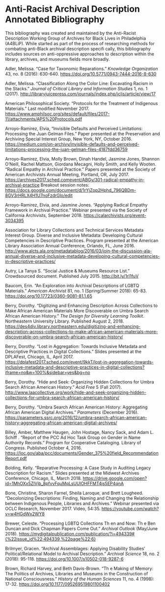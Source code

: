 # Anti-Racist Archival Description Annotated Bibliography

This bibliography was created and maintained by the Anti-Racist Description Working Group of Archives for Black Lives in Philadelphia (A4BLiP). While started as part of the process of researching methods for combating anti-Black archival description specifi cally, this bibliography includes sources on anti-oppressive approaches to description within the library, archives, and museums fields more broadly. 

Adler, Melissa. “Case for Taxonomic Reparations.” *Knowledge Organization* 43, no. 8 (2016): 630-640. https://doi.org/10.5771/0943-7444-2016-8-630

Adler, Melissa. “Classification Along the Color Line: Excavating Racism in the Stacks.” *Journal of Critical Library and Information Studies* 1, no. 1 (2017). http://libraryjuicepress.com/journals/index.php/jclis/article/view/17

American Philosophical Society. “Protocols for the Treatment of Indigenous Materials.” Last modified November 2017. https://www.amphilsoc.org/sites/default/files/2017-11/attachments/APS%20Protocols.pdf

Arroyo-Ramirez, Elvia, “Invisible Defaults and Perceived Limitations: Processing the Juan Gelman Files.” Paper presented at the Preservation and Archiving Special Interest Group, New York, NY, October 2016. https://medium.com/on-archivy/invisible-defaults-and-perceived-limitations-processing-the-juan-gelman-files-4187fdd36759

Arroyo-Ramirez, Elvia, Molly Brown, Dinah Handel, Jasmine Jones, Shannon O’Neill, Rachel Mattson, Giordana Mecagni, Holly Smith, and Kelly Wooten. “Radical Empathy in Archival Practice.” Papers presented at the Society of American Archivists Annual Meeting, Portland, OR, July 2017. https://archives2017.sched.comevent/ABGy/301-radical-empathy-in-archival-practice Breakout session notes: https://docs.google.com/document/d/1rYjZop2Hphd_796QBDm-8GV3rHRLX4H1U7noFzdrGlo/edit

Arroyo-Ramirez, Elvia, and Jasmine Jones. “Applying Radical Empathy Framework in Archival Practice.” Webinar presented via the Society of California Archivists, September 2018. https://calarchivists.org/event-3034395

Association for Library Collections and Technical Services Metadata Interest Group. Diverse and Inclusive Metadata: Developing Cultural Competencies in Descriptive Practices. Program presented at the American Library Association Annual Conference, Orlando, FL, June 2016. http://www.alcts.ala.org/metadatablog/2016/03/join-the-discussion-ala-annual-diverse-and-inclusive-metadata-developing-cultural-competencies-in-descriptive-practices/

Autry, La Tanya S. “Social Justice & Museums Resource List.” Crowdsourced document. Published July 2015. http://bit.ly/1rl1fuV

Baucom, Erin. “An Exploration into Archival Descriptions of LGBTQ Materials.” *American Archivist* 81, no. 1 (Spring/Summer 2018): 65-83. https://doi.org/10.17723/0360-9081-81.1.65

Berry, Dorothy. “Digitizing and Enhancing Description Across Collections to Make African American Materials More Discoverable on Umbra Search African American History.” *The Design for Diversity Learning Toolkit*. Northeastern University Library. Published August 2, 2018. https://des4div.library.northeastern.edu/digitizing-and-enhancing-description-across-collections-to-make-african-american-materials-more-discoverable-on-umbra-search-african-american-history/

Berry, Dorothy. “Lost in Aggregation: Towards Inclusive Metadata and Descriptive Practices in Digital Collections.” Slides presented at the DPLAFest, Chicago, IL, April 2017. https://dplafest2017.sched.com/event/9kkT/lost-in-aggregation-towards-inclusive-metadata-and-descriptive-practices-in-digital-collections?iframe=no&w=100%&sidebar=yes&bg=no

Berry, Dorothy. “Hide and Seek: Organizing Hidden Collections for Umbra Search African American History.” *Acid Free* 5 (Fall 2017). http://www.laacollective.org/work/hide-and-seek-organizing-hidden-collections-for-umbra-search-african-american-history/

Berry, Dorothy. “Umbra Search African American History: Aggregating African American Digital Archives.” *Parameters* (December 2016). https://parameters.ssrc.org/2016/12/umbra-search-african-american-history-aggregating-african-american-digital-archives/

Billey, Amber, Matthew Haugen, John Hostage, Nancy Sack, and Adam L. Schiff . “Report of the PCC Ad Hoc Task Group on Gender in Name Authority Records.” Program for Cooperative Cataloging. Library of Congress. Published October 4, 2016. https://loc.gov/aba/pcc/documents/Gender_375%20field_RecommendationReport.pdf

Bolding, Kelly. “Reparative Processing: A Case Study in Auditing Legacy Description for Racism.” Slides presented at the Midwest Archives Conference, Chicago, IL, March 2018. https://drive.google.com/open?id=1MhOXx5ZlVjb_8pfvvFquMqLsUUlOHFFMT4js5EP4qnA

Bone, Christine, Sharon Farnel, Sheila Laroque, and Brett Lougheed. “Decolonizing Descriptions: Finding, Naming and Changing the Relationship between Indigenous People, Libraries and Archives.” Webinar presented via OCLC Research, November 2017. Video, 54:35. https://youtube.com/watch?v=w4HGdWx2WY8

Brewer, Celeste. “Processing LGBTQ Collections Th en and Now: Th e Ben Duncan and Dick Chapman Papers Come Out.” *Archival Outlook* (May/June 2018).
https://mydigitalpublication.com/publication/?i=494339#{%22issue_id%22:494339,%22page%22:6}

Brilmyer, Gracen. “Archival Assemblages: Applying Disability Studies’ Political/Relational Model to Archival Description.” *Archival Science* 18, no. 2 (2018): 95-118. https://doi.org/10.1007/s10502-018-9287-6

Brown, Richard Harvey, and Beth Davis-Brown. “Th e Making of Memory: The Politics of Archives, Libraries and Museums in the Construction of National Consciousness.” *History of the Human Sciences* 11, no. 4 (1998): 17-32. https://doi.org/10.1177/095269519801100402
